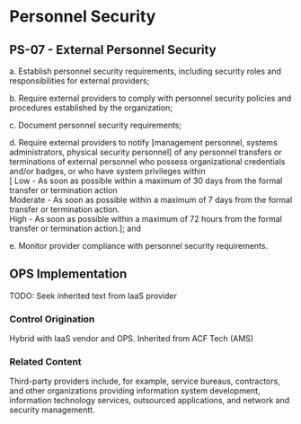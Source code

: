 # Personnel Security
## PS-07 - External Personnel Security

a. Establish personnel security requirements, including security roles and responsibilities for external providers;

b. Require external providers to comply with personnel security policies and procedures established by the organization;

c. Document personnel security requirements;

d. Require external providers to notify [management personnel, systems administrators, physical security personnel] of any personnel transfers or terminations of external personnel who possess organizational credentials and/or badges, or who have system privileges within <br />
[ Low - As soon as possible within a maximum of 30 days from the formal transfer or termination action<br />
  Moderate - As soon as possible within a maximum of 7 days from the formal transfer or termination action.<br />
  High - As soon as possible within a maximum of 72 hours from the formal transfer or termination action.]; and

e. Monitor provider compliance with personnel security requirements.

## OPS Implementation

TODO: Seek inherited text from IaaS provider

### Control Origination

Hybrid with IaaS vendor and OPS. Inherited from ACF Tech (AMS)

### Related Content

Third-party providers include, for example, service bureaus, contractors, and other organizations providing information system development, information technology services, outsourced applications, and network and security managementt.
